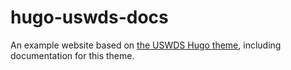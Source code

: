 # hugo-uswds-docs

An example website based on [the USWDS Hugo theme](https://github.com/usnistgov/hugo-uswds), including documentation for this theme.
